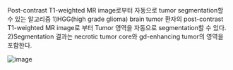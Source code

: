 
Post-contrast T1-weighted MR image로부터 자동으로 tumor segmentation할 수 있는 알고리즘
1)HGG(high grade glioma) brain tumor 환자의 post-contrast T1-weighted MR image로 부터 Tumor 영역을 자동으로 segmentation할 수 있다.
2)Segmentation 결과는 necrotic tumor core와 gd-enhancing tumor의 영역을 포함한다.


![image](https://user-images.githubusercontent.com/75022890/169086867-565b3cb3-fdae-40e8-bcb0-4122df709d37.png)
